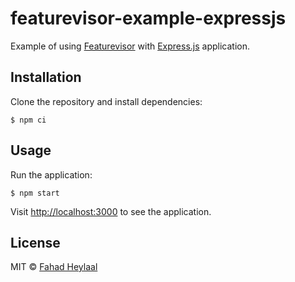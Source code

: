 # featurevisor-example-expressjs

Example of using [Featurevisor](https://featurevisor.com/) with [Express.js](https://expressjs.com/) application.

## Installation

Clone the repository and install dependencies:

```
$ npm ci
```

## Usage

Run the application:

```
$ npm start
```

Visit [http://localhost:3000](http://localhost:3000) to see the application.

## License

MIT © [Fahad Heylaal](https://fahad19.com)
